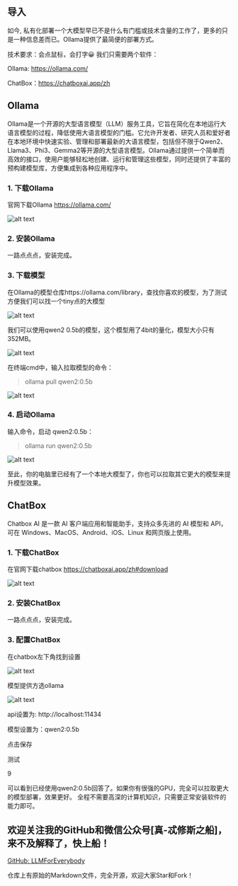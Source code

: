 ## 导入

如今, 私有化部署一个大模型早已不是什么有门槛或技术含量的工作了，更多的只是一种信息差而已。Ollama提供了最简便的部署方式。

技术要求：会点鼠标，会打字😀 我们只需要两个软件：

Ollama: https://ollama.com/

ChatBox：https://chatboxai.app/zh


## Ollama
Ollama是一个开源的大型语言模型（LLM）服务工具，它旨在简化在本地运行大语言模型的过程，降低使用大语言模型的门槛。它允许开发者、研究人员和爱好者在本地环境中快速实验、管理和部署最新的大语言模型，包括但不限于Qwen2、Llama3、Phi3、Gemma2等开源的大型语言模型。Ollama通过提供一个简单而高效的接口，使用户能够轻松地创建、运行和管理这些模型，同时还提供了丰富的预构建模型库，方便集成到各种应用程序中。

### 1. 下载Ollama 

官网下载Ollama  https://ollama.com/

![alt text](assest/大模型推理框架（五）Ollama/1.png)

### 2. 安装Ollama
一路点点点，安装完成。

### 3. 下载模型
在Ollama的模型仓库https://ollama.com/library，查找你喜欢的模型，为了测试方便我们可以找一个tiny点的大模型

![alt text](assest/大模型推理框架（五）Ollama/2.png)

我们可以使用qwen2 0.5b的模型，这个模型用了4bit的量化，模型大小只有352MB。

![alt text](assest/大模型推理框架（五）Ollama/3.png)

在终端cmd中，输入拉取模型的命令：

> ollama pull qwen2:0.5b

![alt text](assest/大模型推理框架（五）Ollama/4.png)

### 4. 启动Ollama

输入命令，启动 qwen2:0.5b：

> ollama run qwen2:0.5b

![alt text](assest/大模型推理框架（五）Ollama/5.png)

至此，你的电脑里已经有了一个本地大模型了，你也可以拉取其它更大的模型来提升模型效果。

## ChatBox

Chatbox AI 是一款 AI 客户端应用和智能助手，支持众多先进的 AI 模型和 API，可在 Windows、MacOS、Android、iOS、Linux 和网页版上使用。

### 1. 下载ChatBox
在官网下载chatbox https://chatboxai.app/zh#download

![alt text](assest/大模型推理框架（五）Ollama/6.png)

### 2. 安装ChatBox
一路点点点，安装完成。

### 3. 配置ChatBox
在chatbox左下角找到设置

![alt text](assest/大模型推理框架（五）Ollama/7.png)

模型提供方选ollama

![alt text](assest/大模型推理框架（五）Ollama/8.png)

api设置为: http://localhost:11434

模型设置为：qwen2:0.5b

点击保存

测试

9

可以看到已经使用qwen2:0.5b回答了。如果你有很强的GPU，完全可以拉取更大的模型部署，效果更好。
全程不需要高深的计算机知识，只需要正常安装软件的能力即可。

## 欢迎关注我的GitHub和微信公众号[真-忒修斯之船]，来不及解释了，快上船！

[GitHub: LLMForEverybody](https://github.com/luhengshiwo/LLMForEverybody)

仓库上有原始的Markdown文件，完全开源，欢迎大家Star和Fork！